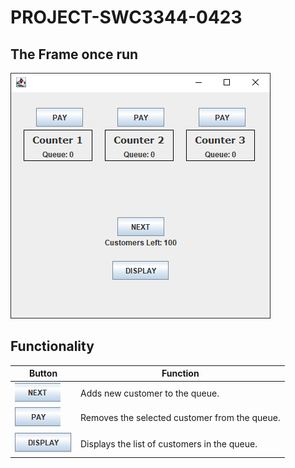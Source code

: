 # PROJECT-SWC3344-0423
## The Frame once run
![alt text](image/ss1.png "Title")

## Functionality
| Button | Function |
|---|---|
|![Next Button](image/btnNext.png "Next Button") | Adds new customer to the queue. |
|![Pay Button](image/btnPay.png "Next Button") | Removes the selected customer from the queue. |
|![DisplayButton](image/btnDisplay.png "Next Button") | Displays the list of customers in the queue. |
